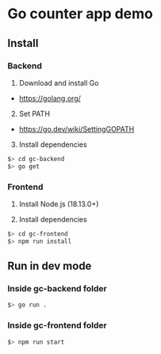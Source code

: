 # Go counter app demo

## Install

### Backend

1. Download and install Go

- https://golang.org/

2. Set PATH

- https://go.dev/wiki/SettingGOPATH

3. Install dependencies

```bash
$> cd gc-backend
$> go get
```

### Frontend

1. Install Node.js (18.13.0+)

2. Install dependencies

```bash
$> cd gc-frontend
$> npm run install
```

## Run in dev mode

### Inside gc-backend folder
```bash
$> go run .
```

### Inside gc-frontend folder
```bash
$> npm run start
```


